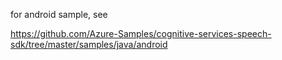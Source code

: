 for android sample, see

https://github.com/Azure-Samples/cognitive-services-speech-sdk/tree/master/samples/java/android
